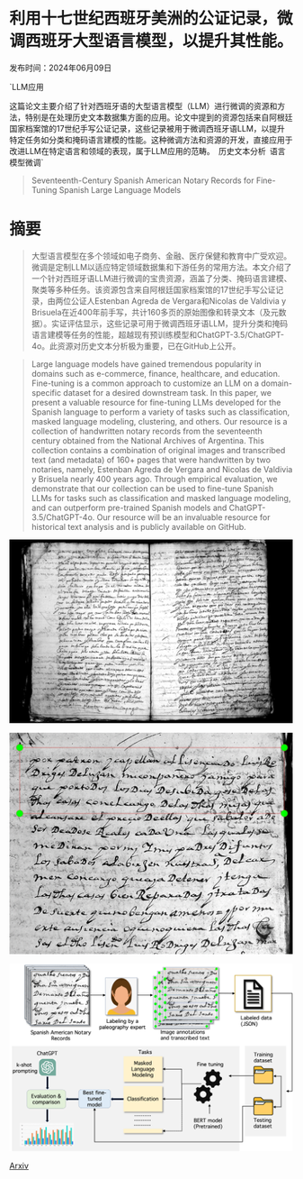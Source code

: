 # 利用十七世纪西班牙美洲的公证记录，微调西班牙大型语言模型，以提升其性能。

发布时间：2024年06月09日

`LLM应用

这篇论文主要介绍了针对西班牙语的大型语言模型（LLM）进行微调的资源和方法，特别是在处理历史文本数据集方面的应用。论文中提到的资源包括来自阿根廷国家档案馆的17世纪手写公证记录，这些记录被用于微调西班牙语LLM，以提升特定任务如分类和掩码语言建模的性能。这种微调方法和资源的开发，直接应用于改进LLM在特定语言和领域的表现，属于LLM应用的范畴。` `历史文本分析` `语言模型微调`

> Seventeenth-Century Spanish American Notary Records for Fine-Tuning Spanish Large Language Models

# 摘要

> 大型语言模型在多个领域如电子商务、金融、医疗保健和教育中广受欢迎。微调是定制LLM以适应特定领域数据集和下游任务的常用方法。本文介绍了一个针对西班牙语LLM进行微调的宝贵资源，涵盖了分类、掩码语言建模、聚类等多种任务。该资源包含来自阿根廷国家档案馆的17世纪手写公证记录，由两位公证人Estenban Agreda de Vergara和Nicolas de Valdivia y Brisuela在近400年前手写，共计160多页的原始图像和转录文本（及元数据）。实证评估显示，这些记录可用于微调西班牙语LLM，提升分类和掩码语言建模等任务的性能，超越现有预训练模型和ChatGPT-3.5/ChatGPT-4o。此资源对历史文本分析极为重要，已在GitHub上公开。

> Large language models have gained tremendous popularity in domains such as e-commerce, finance, healthcare, and education. Fine-tuning is a common approach to customize an LLM on a domain-specific dataset for a desired downstream task. In this paper, we present a valuable resource for fine-tuning LLMs developed for the Spanish language to perform a variety of tasks such as classification, masked language modeling, clustering, and others. Our resource is a collection of handwritten notary records from the seventeenth century obtained from the National Archives of Argentina. This collection contains a combination of original images and transcribed text (and metadata) of 160+ pages that were handwritten by two notaries, namely, Estenban Agreda de Vergara and Nicolas de Valdivia y Brisuela nearly 400 years ago. Through empirical evaluation, we demonstrate that our collection can be used to fine-tune Spanish LLMs for tasks such as classification and masked language modeling, and can outperform pre-trained Spanish models and ChatGPT-3.5/ChatGPT-4o. Our resource will be an invaluable resource for historical text analysis and is publicly available on GitHub.

![利用十七世纪西班牙美洲的公证记录，微调西班牙大型语言模型，以提升其性能。](../../../paper_images/2406.05812/101.jpg)

![利用十七世纪西班牙美洲的公证记录，微调西班牙大型语言模型，以提升其性能。](../../../paper_images/2406.05812/notary_annotation.png)

![利用十七世纪西班牙美洲的公证记录，微调西班牙大型语言模型，以提升其性能。](../../../paper_images/2406.05812/flowchart.png)

[Arxiv](https://arxiv.org/abs/2406.05812)